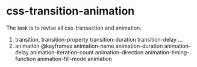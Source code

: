 # css-transition-animation

The task is to revise all css-transaction and animation.
1. transition, 
   transition-property
   transition-duration
   transition-delay
   ...
2. animation
   @keyframes
   animation-name
   animation-duration
   animation-delay
   animation-iteration-count
   animation-direction
   animation-timing-function
   animation-fill-mode
   animation
  
